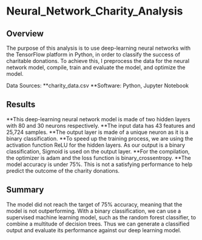 # Neural_Network_Charity_Analysis

## Overview

The purpose of this analysis is to use deep-learning neural networks with the TensorFlow platform in Python, in order to classify the success of charitable donations. To achieve this, I preprocess the data for the neural network model, compile, train and evaluate the model, and optimize the model.

Data Sources:
**charity_data.csv
**Software: Python, Jupyter Notebook

## Results

**This deep-learning neural network model is made of two hidden layers with 80 and 30 neurons respectively.
**The input data has 43 features and 25,724 samples.
**The output layer is made of a unique neuron as it is a binary classification.
**To speed up the training process, we are using the activation function ReLU for the hidden layers. As our output is a binary classification, Sigmoid is used on the output layer.
**For the compilation, the optimizer is adam and the loss function is binary_crossentropy.
**The model accuracy is under 75%. This is not a satisfying performance to help predict the outcome of the charity donations.

## Summary

The model did not reach the target of 75% accuracy, meaning that the model is not outperforming.
With a binary classification, we can use a supervised machine learning model, such as the random forest classifier, to combine a multitude of decision trees. Thus we can generate a classified output and evaluate its performance against our deep learning model.
